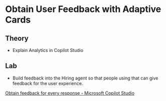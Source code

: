 # Obtain User Feedback with Adaptive Cards

## Theory

- Explain Analytics in Copilot Studio

## Lab

- Build feedback into the Hiring agent so that people using that can give feedback for the user experience.

[Obtain feedback for every response - Microsoft Copilot Studio](https://learn.microsoft.com/microsoft-copilot-studio/guidance/adaptive-card-add-feedback-for-every-response)
